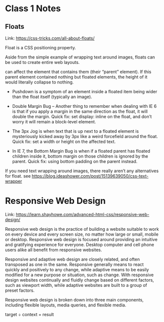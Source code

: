 # Class 1 Notes

## Floats

Link: https://css-tricks.com/all-about-floats/

Float is a CSS positioning property.

Aside from the simple example of wrapping text around images, floats can be used to create entire web layouts.

can affect the element that contains them (their “parent” element). If this parent element contained nothing but floated elements, the height of it would literally collapse to nothing. 

* Pushdown is a symptom of an element inside a floated item being wider than the float itself (typically an image). 

* Double Margin Bug – Another thing to remember when dealing with IE 6 is that if you apply a margin in the same direction as the float, it will double the margin. Quick fix: set display: inline on the float, and don’t worry it will remain a block-level element.

* The 3px Jog is when text that is up next to a floated element is mysteriously kicked away by 3px like a weird forcefield around the float. Quick fix: set a width or height on the affected text.

* In IE 7, the Bottom Margin Bug is when if a floated parent has floated children inside it, bottom margin on those children is ignored by the parent. Quick fix: using bottom padding on the parent instead.

If you need text wrapping around images, there really aren’t any alternatives for float. see https://blog.ideashower.com/post/15139639050/css-text-wrapper

# Responsive Web Design

Link: https://learn.shayhowe.com/advanced-html-css/responsive-web-design/

Responsive web design is the practice of building a website suitable to work on every device and every screen size, no matter how large or small, mobile or desktop. Responsive web design is focused around providing an intuitive and gratifying experience for everyone. Desktop computer and cell phone users alike all benefit from responsive websites.

Responsive and adaptive web design are closely related, and often transposed as one in the same. Responsive generally means to react quickly and positively to any change, while adaptive means to be easily modified for a new purpose or situation, such as change. With responsive design websites continually and fluidly change based on different factors, such as viewport width, while adaptive websites are built to a group of preset factors.

Responsive web design is broken down into three main components, including flexible layouts, media queries, and flexible media. 

target ÷ context = result
